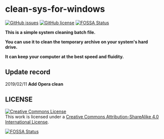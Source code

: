 # clean-sys-for-windows

[![GitHub issues](https://img.shields.io/github/issues/YiJhu/clean-sys-for-windows.svg)](https://github.com/YiJhu/clean-sys-for-windows/issues) [![GitHub license](https://img.shields.io/github/license/YiJhu/clean-sys-for-windows.svg)](http://creativecommons.org/licenses/by-sa/4.0/)
[![FOSSA Status](https://app.fossa.com/api/projects/git%2Bgithub.com%2FYiJhu%2Fclean-sys-for-windows.svg?type=shield)](https://app.fossa.com/projects/git%2Bgithub.com%2FYiJhu%2Fclean-sys-for-windows?ref=badge_shield)


**This is a simple system cleaning batch file.**

**You can use it to clean the temporary archive on your system's hard drive.**

**It can keep your computer at the best speed and fluidity.**

## Update record

2019/02/11 **Add Opera clean**

## LICENSE

<a rel="license" href="http://creativecommons.org/licenses/by-sa/4.0/"><img alt="Creative Commons License" style="border-width:0" src="https://i.creativecommons.org/l/by-sa/4.0/88x31.png" /></a><br />This work is licensed under a <a rel="license" href="http://creativecommons.org/licenses/by-sa/4.0/">Creative Commons Attribution-ShareAlike 4.0 International License</a>.


[![FOSSA Status](https://app.fossa.com/api/projects/git%2Bgithub.com%2FYiJhu%2Fclean-sys-for-windows.svg?type=large)](https://app.fossa.com/projects/git%2Bgithub.com%2FYiJhu%2Fclean-sys-for-windows?ref=badge_large)

